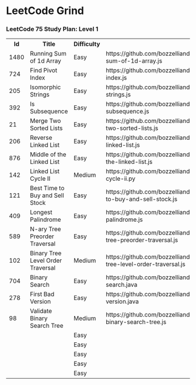 # LeetCode Grind

### LeetCode 75 Study Plan: Level 1

<table>
  <tr>
    <th>Id</th>
    <th>Title</th>
    <th>Difficulty</th>
    <th>Code</th>
  </tr>
  <tr>
    <td>1480</td>
    <td>Running Sum of 1d Array</td>
    <td>Easy</td>
    <td>https://github.com/bozzelliandrea/leetcode/blob/main/running-sum-of-1d-array.js</td>
  </tr>
  <tr>
    <td>724</td>
    <td>Find Pivot Index</td>
    <td>Easy</td>
    <td>https://github.com/bozzelliandrea/leetcode/blob/main/find-pivot-index.js</td>
  </tr>
  <tr>
    <td>205</td>
    <td>Isomorphic Strings</td>
    <td>Easy</td>
    <td>https://github.com/bozzelliandrea/leetcode/blob/main/isomorphic-strings.js</td>
  </tr>
  <tr>
    <td>392</td>
    <td>Is Subsequence</td>
    <td>Easy</td>
    <td>https://github.com/bozzelliandrea/leetcode/blob/main/is-subsequence.js</td>
  </tr>
  <tr>
    <td>21</td>
    <td>Merge Two Sorted Lists</td>
    <td>Easy</td>
    <td>https://github.com/bozzelliandrea/leetcode/blob/main/merge-two-sorted-lists.js</td>
  </tr>
  <tr>
    <td>206</td>
    <td>Reverse Linked List</td>
    <td>Easy</td>
    <td>https://github.com/bozzelliandrea/leetcode/blob/main/reverse-linked-list.js</td>
  </tr>
  <tr>
    <td>876</td>
    <td>Middle of the Linked List</td>
    <td>Easy</td>
    <td>https://github.com/bozzelliandrea/leetcode/blob/main/middle-of-the-linked-list.js</td>
  </tr>
  <tr>
    <td>142</td>
    <td>Linked List Cycle II</td>
    <td>Medium</td>
    <td>https://github.com/bozzelliandrea/leetcode/blob/main/linked-list-cycle-ii.py</td>
  </tr>
  <tr>
    <td>121</td>
    <td>Best Time to Buy and Sell Stock</td>
    <td>Easy</td>
    <td>https://github.com/bozzelliandrea/leetcode/blob/main/best-time-to-buy-and-sell-stock.js</td>
  </tr>
  <tr>
    <td>409</td>
    <td>Longest Palindrome</td>
    <td>Easy</td>
    <td>https://github.com/bozzelliandrea/leetcode/blob/main/longest-palindrome.js</td>
  </tr>
  <tr>
    <td>589</td>
    <td>N-ary Tree Preorder Traversal</td>
    <td>Easy</td>
    <td>https://github.com/bozzelliandrea/leetcode/blob/main/n-ary-tree-preorder-traversal.js</td>
  </tr>
  <tr>
    <td>102</td>
    <td>Binary Tree Level Order Traversal</td>
    <td>Medium</td>
    <td>https://github.com/bozzelliandrea/leetcode/blob/main/binary-tree-level-order-traversal.js</td>
  </tr>
  <tr>
    <td>704</td>
    <td>Binary Search</td>
    <td>Easy</td>
    <td>https://github.com/bozzelliandrea/leetcode/blob/main/binary-search.java</td>
  </tr>
  <tr>
    <td>278</td>
    <td>First Bad Version</td>
    <td>Easy</td>
    <td>https://github.com/bozzelliandrea/leetcode/blob/main/first-bad-version.java</td>
  </tr>
  <tr>
    <td>98</td>
    <td>Validate Binary Search Tree</td>
    <td>Medium</td>
    <td>https://github.com/bozzelliandrea/leetcode/blob/main/validate-binary-search-tree.js</td>
  </tr>
  <tr>
    <td></td>
    <td></td>
    <td>Easy</td>
    <td></td>
  </tr>
  <tr>
    <td></td>
    <td></td>
    <td>Easy</td>
    <td></td>
  </tr>
  <tr>
    <td></td>
    <td></td>
    <td>Easy</td>
    <td></td>
  </tr>
  <tr>
    <td></td>
    <td></td>
    <td>Easy</td>
    <td></td>
  </tr>
  <tr>
    <td></td>
    <td></td>
    <td>Easy</td>
    <td></td>
  </tr>
</table>

